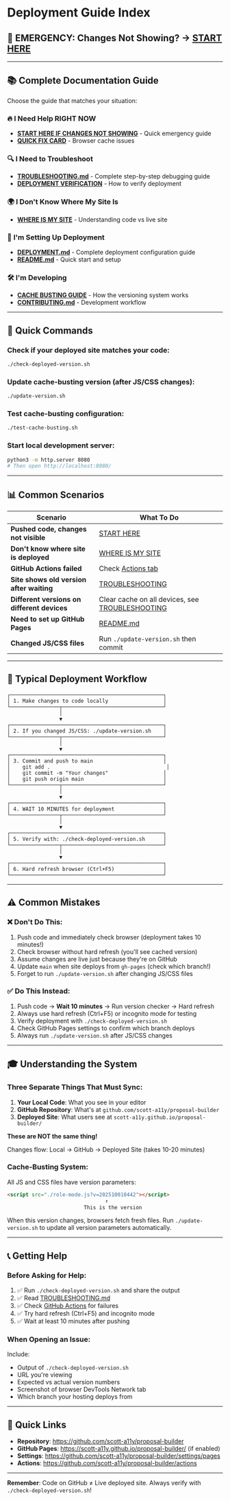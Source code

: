 # Deployment Guide Index

## 🚨 EMERGENCY: Changes Not Showing? → [START HERE](./START_HERE_IF_CHANGES_NOT_SHOWING.md)

---

## 📚 Complete Documentation Guide

Choose the guide that matches your situation:

### 🔥 **I Need Help RIGHT NOW**
- **[START HERE IF CHANGES NOT SHOWING](./START_HERE_IF_CHANGES_NOT_SHOWING.md)** - Quick emergency guide
- **[QUICK FIX CARD](./QUICK_FIX_CARD.md)** - Browser cache issues

### 🔍 **I Need to Troubleshoot**
- **[TROUBLESHOOTING.md](./TROUBLESHOOTING.md)** - Complete step-by-step debugging guide
- **[DEPLOYMENT VERIFICATION](./DEPLOYMENT_VERIFICATION.md)** - How to verify deployment

### 🌍 **I Don't Know Where My Site Is**
- **[WHERE IS MY SITE](./WHERE_IS_MY_SITE.md)** - Understanding code vs live site

### 🚀 **I'm Setting Up Deployment**
- **[DEPLOYMENT.md](./DEPLOYMENT.md)** - Complete deployment configuration guide
- **[README.md](./README.md#-getting-started)** - Quick start and setup

### 🛠️ **I'm Developing**
- **[CACHE BUSTING GUIDE](./CACHE_BUSTING_GUIDE.md)** - How the versioning system works
- **[CONTRIBUTING.md](./CONTRIBUTING.md)** - Development workflow

---

## 🎯 Quick Commands

### Check if your deployed site matches your code:
```bash
./check-deployed-version.sh
```

### Update cache-busting version (after JS/CSS changes):
```bash
./update-version.sh
```

### Test cache-busting configuration:
```bash
./test-cache-busting.sh
```

### Start local development server:
```bash
python3 -m http.server 8080
# Then open http://localhost:8080/
```

---

## 📊 Common Scenarios

| Scenario | What To Do |
|----------|-----------|
| **Pushed code, changes not visible** | [START HERE](./START_HERE_IF_CHANGES_NOT_SHOWING.md) |
| **Don't know where site is deployed** | [WHERE IS MY SITE](./WHERE_IS_MY_SITE.md) |
| **GitHub Actions failed** | Check [Actions tab](https://github.com/scott-a11y/proposal-builder/actions) |
| **Site shows old version after waiting** | [TROUBLESHOOTING](./TROUBLESHOOTING.md#scenario-e-the-version-checker-says-up-to-date-but-i-still-see-old-content) |
| **Different versions on different devices** | Clear cache on all devices, see [TROUBLESHOOTING](./TROUBLESHOOTING.md#scenario-c-i-see-different-versions-on-different-computers) |
| **Need to set up GitHub Pages** | [README.md](./README.md#deploy-to-github-pages-recommended) |
| **Changed JS/CSS files** | Run `./update-version.sh` then commit |

---

## 🔄 Typical Deployment Workflow

```
┌──────────────────────────────────────────────────┐
│ 1. Make changes to code locally                  │
└────────────────┬─────────────────────────────────┘
                 │
                 ▼
┌──────────────────────────────────────────────────┐
│ 2. If you changed JS/CSS: ./update-version.sh    │
└────────────────┬─────────────────────────────────┘
                 │
                 ▼
┌──────────────────────────────────────────────────┐
│ 3. Commit and push to main                       │
│    git add .                                      │
│    git commit -m "Your changes"                  │
│    git push origin main                          │
└────────────────┬─────────────────────────────────┘
                 │
                 ▼
┌──────────────────────────────────────────────────┐
│ 4. WAIT 10 MINUTES for deployment                │
└────────────────┬─────────────────────────────────┘
                 │
                 ▼
┌──────────────────────────────────────────────────┐
│ 5. Verify with: ./check-deployed-version.sh      │
└────────────────┬─────────────────────────────────┘
                 │
                 ▼
┌──────────────────────────────────────────────────┐
│ 6. Hard refresh browser (Ctrl+F5)                │
└──────────────────────────────────────────────────┘
```

---

## ⚠️ Common Mistakes

### ❌ Don't Do This:
1. Push code and immediately check browser (deployment takes 10 minutes!)
2. Check browser without hard refresh (you'll see cached version)
3. Assume changes are live just because they're on GitHub
4. Update `main` when site deploys from `gh-pages` (check which branch!)
5. Forget to run `./update-version.sh` after changing JS/CSS files

### ✅ Do This Instead:
1. Push code → **Wait 10 minutes** → Run version checker → Hard refresh
2. Always use hard refresh (Ctrl+F5) or incognito mode for testing
3. Verify deployment with `./check-deployed-version.sh`
4. Check GitHub Pages settings to confirm which branch deploys
5. Always run `./update-version.sh` after JS/CSS changes

---

## 🎓 Understanding the System

### Three Separate Things That Must Sync:

1. **Your Local Code**: What you see in your editor
2. **GitHub Repository**: What's at `github.com/scott-a11y/proposal-builder`
3. **Deployed Site**: What users see at `scott-a11y.github.io/proposal-builder/`

**These are NOT the same thing!**

Changes flow: Local → GitHub → Deployed Site (takes 10-20 minutes)

### Cache-Busting System:

All JS and CSS files have version parameters:
```html
<script src="./role-mode.js?v=202510010442"></script>
                                ↑
                         This is the version
```

When this version changes, browsers fetch fresh files. Run `./update-version.sh` to update all version parameters automatically.

---

## 📞 Getting Help

### Before Asking for Help:

1. ✅ Run `./check-deployed-version.sh` and share the output
2. ✅ Read [TROUBLESHOOTING.md](./TROUBLESHOOTING.md)
3. ✅ Check [GitHub Actions](https://github.com/scott-a11y/proposal-builder/actions) for failures
4. ✅ Try hard refresh (Ctrl+F5) and incognito mode
5. ✅ Wait at least 10 minutes after pushing

### When Opening an Issue:

Include:
- Output of `./check-deployed-version.sh`
- URL you're viewing
- Expected vs actual version numbers
- Screenshot of browser DevTools Network tab
- Which branch your hosting deploys from

---

## 🚀 Quick Links

- **Repository**: https://github.com/scott-a11y/proposal-builder
- **GitHub Pages**: https://scott-a11y.github.io/proposal-builder/ (if enabled)
- **Settings**: https://github.com/scott-a11y/proposal-builder/settings/pages
- **Actions**: https://github.com/scott-a11y/proposal-builder/actions

---

**Remember**: Code on GitHub ≠ Live deployed site. Always verify with `./check-deployed-version.sh`!
